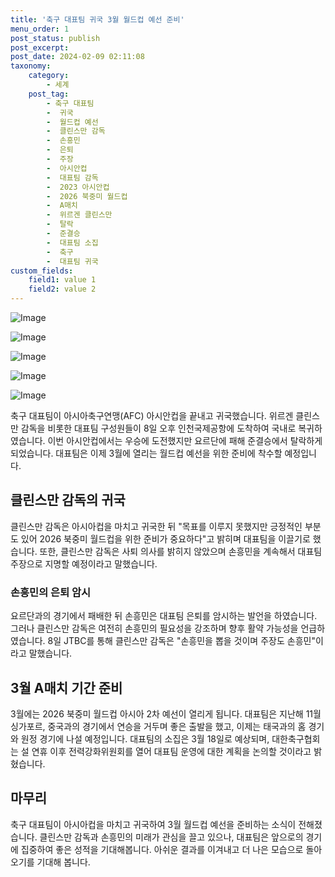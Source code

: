 ```yaml
---
title: '축구 대표팀 귀국 3월 월드컵 예선 준비'
menu_order: 1
post_status: publish
post_excerpt: 
post_date: 2024-02-09 02:11:08
taxonomy:
    category:
        - 세계
    post_tag:
        - 축구 대표팀
        -  귀국
        -  월드컵 예선
        -  클린스만 감독
        -  손흥민
        -  은퇴
        -  주장
        -  아시안컵
        -  대표팀 감독
        -  2023 아시안컵
        -  2026 북중미 월드컵
        -  A매치
        -  위르겐 클린스만
        -  탈락
        -  준결승
        -  대표팀 소집
        -  축구
        -  대표팀 귀국
custom_fields:
    field1: value 1
    field2: value 2
---
```


![Image](https://imgnews.pstatic.net/image/081/2024/02/08/0003429509_001_20240208232401217.jpg?type=w647)

![Image](https://imgnews.pstatic.net/image/081/2024/02/08/0003429509_002_20240208232401256.jpg?type=w647)

![Image](https://imgnews.pstatic.net/image/081/2024/02/08/0003429509_003_20240208232401294.jpg?type=w647)

![Image](https://imgnews.pstatic.net/image/081/2024/02/08/0003429509_004_20240208232401334.jpg?type=w647)

![Image](https://imgnews.pstatic.net/image/081/2024/02/08/0003429509_005_20240208232401383.jpg?type=w647)

축구 대표팀이 아시아축구연맹(AFC) 아시안컵을 끝내고 귀국했습니다. 위르겐 클린스만 감독을 비롯한 대표팀 구성원들이 8일 오후 인천국제공항에 도착하여 국내로 복귀하였습니다. 이번 아시안컵에서는 우승에 도전했지만 요르단에 패해 준결승에서 탈락하게 되었습니다. 대표팀은 이제 3월에 열리는 월드컵 예선을 위한 준비에 착수할 예정입니다.
## 클린스만 감독의 귀국
클린스만 감독은 아시아컵을 마치고 귀국한 뒤 "목표를 이루지 못했지만 긍정적인 부분도 있어 2026 북중미 월드컵을 위한 준비가 중요하다"고 밝히며 대표팀을 이끌기로 했습니다. 또한, 클린스만 감독은 사퇴 의사를 밝히지 않았으며 손흥민을 계속해서 대표팀 주장으로 지명할 예정이라고 말했습니다.
### 손흥민의 은퇴 암시
요르단과의 경기에서 패배한 뒤 손흥민은 대표팀 은퇴를 암시하는 발언을 하였습니다. 그러나 클린스만 감독은 여전히 손흥민의 필요성을 강조하며 향후 활약 가능성을 언급하였습니다. 8일 JTBC를 통해 클린스만 감독은 "손흥민을 뽑을 것이며 주장도 손흥민"이라고 말했습니다.
## 3월 A매치 기간 준비
3월에는 2026 북중미 월드컵 아시아 2차 예선이 열리게 됩니다. 대표팀은 지난해 11월 싱가포르, 중국과의 경기에서 연승을 거두며 좋은 출발을 했고, 이제는 태국과의 홈 경기와 원정 경기에 나설 예정입니다. 대표팀의 소집은 3월 18일로 예상되며, 대한축구협회는 설 연휴 이후 전력강화위원회를 열어 대표팀 운영에 대한 계획을 논의할 것이라고 밝혔습니다.
## 마무리
축구 대표팀이 아시아컵을 마치고 귀국하여 3월 월드컵 예선을 준비하는 소식이 전해졌습니다. 클린스만 감독과 손흥민의 미래가 관심을 끌고 있으나, 대표팀은 앞으로의 경기에 집중하여 좋은 성적을 기대해봅니다. 아쉬운 결과를 이겨내고 더 나은 모습으로 돌아오기를 기대해 봅니다.

